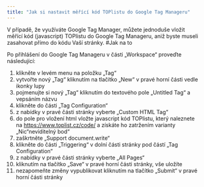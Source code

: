 ```yaml
---
title: "Jak si nastavit měřící kód TOPlistu do Google Tag Manageru"
---
```

V případě, že využíváte Google Tag Manager, můžete jednoduše vložit měřící kód (javascript) TOPlistu do Google Tag Manageru, aniž byste museli zasahovat přímo do kódu Vaší stránky.
#Jak na to

Po přihlášení do Google Tag Manageru v části „Workspace“ proveďte následující:

1. klikněte v levém menu na položku „Tag“
2. vytvořte nový „Tag“ kliknutím na tlačítko „New“ v pravé horní části vedle ikonky lupy
3. pojmenujte si nový „Tag“ kliknutím do textového pole „Untitled Tag“ a vepsáním názvu
4. klikněte do části „Tag Configuration“
5. z nabídky v pravé části stránky vyberte „Custom HTML Tag“
6. do pole pro vložení html vložte javascript kód TOPlistu, který naleznete na https://www.toplist.cz/code/ a získáte ho zatržením varianty „Nic“neviditelný bod“
7. zaškrtněte „Support document.write“
8. klikněte do části „Triggering“ v dolní části stránky pod částí „Tag Configuration“
9. z nabídky v pravé části stránky vyberte „All Pages“
10. kliknutím na tlačítko „Save“ v pravé horní části stránky, vše uložíte
11. nezapomeňte změny vypublikovat kliknutím na tlačítko „Submit“ v pravé horní části stránky
